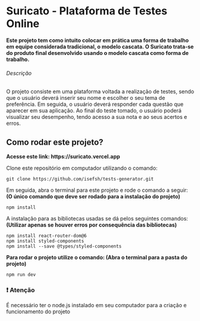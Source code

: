 # Suricato - Plataforma de Testes Online
<aside><strong>Este projeto tem como intuito colocar em prática uma forma de trabalho em equipe considerada tradicional, o modelo cascata. 
O Suricato trata-se do produto final desenvolvido usando o modelo cascata como forma de trabalho.</strong></aside>

###### Descrição
<p>O projeto consiste em uma plataforma voltada a realização de testes, sendo que o usuário deverá inserir seu nome e escolher o seu tema de preferência. 
Em seguida, o usuário deverá responder cada questão que aparecer em sua aplicação. Ao final do teste tomado, o usuário poderá visualizar seu desempenho, 
tendo acesso a sua nota e ao seus acertos e erros.</p>

## Como rodar este projeto?

<p><strong>Acesse este link: https://suricato.vercel.app</strong></p>

<p>Clone este repositório em computador utilizando o comando:</p>

```
git clone https://github.com/isefsh/tests-generator.git
```

<p>Em seguida, abra o terminal para este projeto e rode o comando a seguir: <strong>(O único comando que deve ser rodado para a instalação do projeto)</strong></p>

```
npm install
```

<p>A instalação para as bibliotecas usadas se dá pelos seguintes comandos: <strong>(Utilizar apenas se houver erros por consequência das bibliotecas)</strong></p>

```
npm install react-router-dom@6
npm install styled-components
npm install --save @types/styled-components
```

<p><strong>Para rodar o projeto utilize o comando: (Abra o terminal para a pasta do projeto)</strong></p>

```
npm run dev
```

### :heavy_exclamation_mark: Atenção
<p>É necessário ter o node.js instalado em seu computador para a criação e funcionamento do projeto</p>
